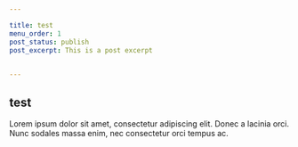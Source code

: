 ```yaml
---

title: test
menu_order: 1
post_status: publish
post_excerpt: This is a post excerpt

   
---
```


## test

Lorem ipsum dolor sit amet, consectetur adipiscing elit. Donec a lacinia orci.
Nunc sodales massa enim, nec consectetur orci tempus ac.
